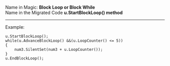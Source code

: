 ﻿
Name in Magic: **Block Loop or Block While**  
Name in the Migrated Code **u.StartBlockLoop() method**
***

Example:

````
u.StartBlockLoop();
while(u.AdvanceBlockLoop() &&(u.LoopCounter() <= 5))
{
    num3.SilentSet(num3 + u.LoopCounter());
}
u.EndBlockLoop();
````